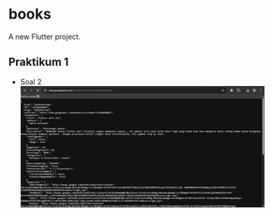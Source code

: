 # books

A new Flutter project.

## Praktikum 1
- Soal 2
    ![Lab: Write your first Flutter app](images/googleapis-book.png)
